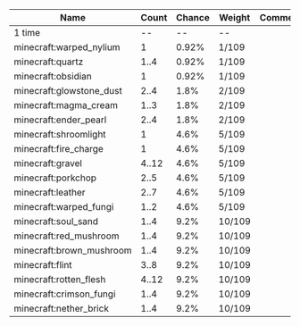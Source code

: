 | Name                     | Count | Chance | Weight | Comment |
| ------------------------ | ----- | ------ | ------ | ------- |
| 1 time                   |    -- |     -- |     -- |         |
| minecraft:warped_nylium  |     1 |  0.92% |  1/109 |         |
| minecraft:quartz         |  1..4 |  0.92% |  1/109 |         |
| minecraft:obsidian       |     1 |  0.92% |  1/109 |         |
| minecraft:glowstone_dust |  2..4 |   1.8% |  2/109 |         |
| minecraft:magma_cream    |  1..3 |   1.8% |  2/109 |         |
| minecraft:ender_pearl    |  2..4 |   1.8% |  2/109 |         |
| minecraft:shroomlight    |     1 |   4.6% |  5/109 |         |
| minecraft:fire_charge    |     1 |   4.6% |  5/109 |         |
| minecraft:gravel         | 4..12 |   4.6% |  5/109 |         |
| minecraft:porkchop       |  2..5 |   4.6% |  5/109 |         |
| minecraft:leather        |  2..7 |   4.6% |  5/109 |         |
| minecraft:warped_fungi   |  1..2 |   4.6% |  5/109 |         |
| minecraft:soul_sand      |  1..4 |   9.2% | 10/109 |         |
| minecraft:red_mushroom   |  1..4 |   9.2% | 10/109 |         |
| minecraft:brown_mushroom |  1..4 |   9.2% | 10/109 |         |
| minecraft:flint          |  3..8 |   9.2% | 10/109 |         |
| minecraft:rotten_flesh   | 4..12 |   9.2% | 10/109 |         |
| minecraft:crimson_fungi  |  1..4 |   9.2% | 10/109 |         |
| minecraft:nether_brick   |  1..4 |   9.2% | 10/109 |         |